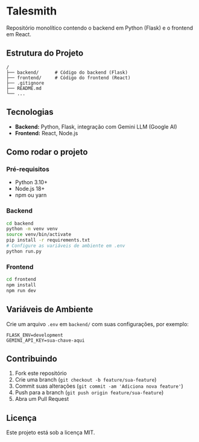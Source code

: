 # Talesmith

Repositório monolítico contendo o backend em Python (Flask) e o frontend em React.

## Estrutura do Projeto

```
/
├── backend/      # Código do backend (Flask)
├── frontend/     # Código do frontend (React)
├── .gitignore
├── README.md
└── ...
```

## Tecnologias

- **Backend:** Python, Flask, integração com Gemini LLM (Google AI)
- **Frontend:** React, Node.js

## Como rodar o projeto

### Pré-requisitos

- Python 3.10+
- Node.js 18+
- npm ou yarn

### Backend

```bash
cd backend
python -m venv venv
source venv/bin/activate
pip install -r requirements.txt
# Configure as variáveis de ambiente em .env
python run.py
```

### Frontend

```bash
cd frontend
npm install
npm run dev
```

## Variáveis de Ambiente

Crie um arquivo `.env` em `backend/` com suas configurações, por exemplo:

```
FLASK_ENV=development
GEMINI_API_KEY=sua-chave-aqui
```

## Contribuindo

1. Fork este repositório
2. Crie uma branch (`git checkout -b feature/sua-feature`)
3. Commit suas alterações (`git commit -am 'Adiciona nova feature'`)
4. Push para a branch (`git push origin feature/sua-feature`)
5. Abra um Pull Request

## Licença

Este projeto está sob a licença MIT.